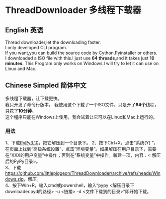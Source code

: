 # ThreadDownloader 多线程下载器

## English 英语

Thread downloader,let the downloading faster.  
I only developed CLI program.  
If you want,you can build the source code by Cython,Pyinstaller or others.  
I downloaded a ISO file with this.I just use **64 threads**,and it takes just **10 minutes**.
This Program only works on Windows.I will try to let it can use on Linux and Mac.

## Chinese Simpled 简体中文

多线程下载器，让下载更快。  
我只开发了命令行版本。
我使用这个下载了一个ISO文件，只是开了**64个**线程，只花了**10分钟**。  
这个程序只能在Windows上使用，我会试着让它可以在Linux和Mac上运行的。

### 用法

1、下载[PyPy3.10](https://downloads.python.org/pypy/pypy3.10-v7.3.15-win64.zip)，把它解压到一个目录下。
2、按下Ctrl+X，点击“系统(Y)
”，在页面上找到“高级系统设置”，点击“环境变量”。如果解压在用户目录下，需要在“XXX的用户变量”中操作；否则在“系统变量”中操作。新建一项，内容：<
解压后的PyPy目录>。  
3、下载<https://github.com/littlepiggeon/ThreadDownloader/archive/refs/heads/Windows.zip>，解压。  
4、按下Win+R，输入cmd或powershell，输入“pypy <解压目录下downloader.pyd的路径> -u <链接> -d <文件下载到的目录>”即开始下载。